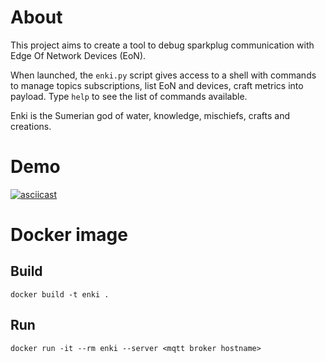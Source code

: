 # About

This project aims to create a tool to debug sparkplug communication with Edge Of Network Devices (EoN).

When launched, the `enki.py` script gives access to a shell with commands to manage topics subscriptions, list EoN and devices, craft metrics into payload. Type `help` to see the list of commands available.

Enki is the Sumerian god of water, knowledge, mischiefs, crafts and creations.

# Demo
[![asciicast](https://asciinema.org/a/lKGTwxDlLOYwGtsF1kecBLfa0.svg)](https://asciinema.org/a/lKGTwxDlLOYwGtsF1kecBLfa0)

# Docker image
## Build
```
docker build -t enki .
```
## Run
```
docker run -it --rm enki --server <mqtt broker hostname>
```

